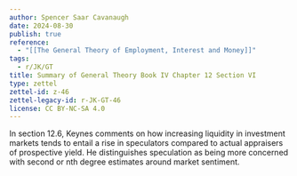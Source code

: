 ```yaml
---
author: Spencer Saar Cavanaugh
date: 2024-08-30
publish: true
reference:
  - "[[The General Theory of Employment, Interest and Money]]"
tags:
  - r/JK/GT
title: Summary of General Theory Book IV Chapter 12 Section VI
type: zettel
zettel-id: z-46
zettel-legacy-id: r-JK-GT-46
license: CC BY-NC-SA 4.0
---
```


In section 12.6, Keynes comments on how increasing liquidity in investment markets tends to entail a rise in speculators compared to actual appraisers of prospective yield. He distinguishes speculation as being more concerned with second or nth degree estimates around market sentiment.
